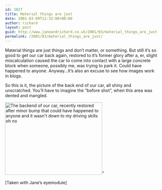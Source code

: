 ```yaml
---
id: 1027
title: Material things are just
date: 2001-03-09T12:33:00+00:00
author: richard
layout: post
guid: http://www.janeandrichard.co.uk/2001/03/material_things_are_just
permalink: /2001/03/material_things_are_just/
---
```

Material things are just things and don&#8217;t matter, or something. But still it&#8217;s so good to get our car back again, restored to it&#8217;s former glory after a, er, slight miscalculation caused the car to come into contact with a large concrete block when someone, possibly me, was trying to park it. Could have happened to anyone. Anyway&#8230;It&#8217;s also an excuse to see how images work in blogs.

So this is it, the picture of the back end of our car, all shiny and unscratched. You&#8217;ll have to imagine the &#8220;before shot&#8221;, when this area was dented and mangled.

<img src="http://v1.janeandrichard.co.uk/blog/img/backside-of-car.jpg" width="320" height="240" alt="The backend of our car, recently restored after minor bump that could have happened to anyone and it wasn't down to my driving skills oh no" />&#8221;

[Taken with Jane&#8217;s eyemodule]